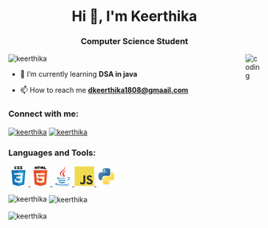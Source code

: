 
<h1 align="center">Hi 👋, I'm Keerthika</h1>
<h3 align="center">Computer Science Student</h3>
<img align = "right" alt = "coding" width = "30" src ="https://miro.medium.com/v2/1*uYkZXXw-QL-N_1gVndPH9A.gif">

<p align="left"> <img src="https://komarev.com/ghpvc/?username=keerthika&label=Profile%20views&color=0e75b6&style=flat" alt="keerthika" /> </p>

- 🌱 I’m currently learning **DSA in java**

- 📫 How to reach me **dkeerthika1808@gmaail.com**

<h3 align="left">Connect with me:</h3>
<p align="left">
<a href="https://linkedin.com/in/keerthika" target="blank"><img align="center" src="https://raw.githubusercontent.com/rahuldkjain/github-profile-readme-generator/master/src/images/icons/Social/linked-in-alt.svg" alt="keerthika" height="30" width="40" /></a>
<a href="https://www.leetcode.com/keerthika" target="blank"><img align="center" src="https://raw.githubusercontent.com/rahuldkjain/github-profile-readme-generator/master/src/images/icons/Social/leet-code.svg" alt="keerthika" height="30" width="40" /></a>
</p>

<h3 align="left">Languages and Tools:</h3>
<p align="left"> <a href="https://www.w3schools.com/css/" target="_blank" rel="noreferrer"> <img src="https://raw.githubusercontent.com/devicons/devicon/master/icons/css3/css3-original-wordmark.svg" alt="css3" width="40" height="40"/> </a> <a href="https://www.w3.org/html/" target="_blank" rel="noreferrer"> <img src="https://raw.githubusercontent.com/devicons/devicon/master/icons/html5/html5-original-wordmark.svg" alt="html5" width="40" height="40"/> </a> <a href="https://www.java.com" target="_blank" rel="noreferrer"> <img src="https://raw.githubusercontent.com/devicons/devicon/master/icons/java/java-original.svg" alt="java" width="40" height="40"/> </a> <a href="https://developer.mozilla.org/en-US/docs/Web/JavaScript" target="_blank" rel="noreferrer"> <img src="https://raw.githubusercontent.com/devicons/devicon/master/icons/javascript/javascript-original.svg" alt="javascript" width="40" height="40"/> </a> <a href="https://www.python.org" target="_blank" rel="noreferrer"> <img src="https://raw.githubusercontent.com/devicons/devicon/master/icons/python/python-original.svg" alt="python" width="40" height="40"/> </a> </p>

<p><img align="left" src="https://github-readme-stats.vercel.app/api/top-langs?username=keerthika&show_icons=true&locale=en&layout=compact" alt="keerthika" /></p>

<p>&nbsp;<img align="center" src="https://github-readme-stats.vercel.app/api?username=keerthika&show_icons=true&locale=en" alt="keerthika" /></p>

<p><img align="center" src="https://github-readme-streak-stats.herokuapp.com/?user=keerthika&" alt="keerthika" /></p>
